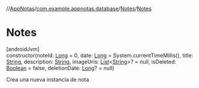 //[AppNotas](../../../index.md)/[com.example.appnotas.database](../index.md)/[Notes](index.md)/[Notes](-notes.md)

# Notes

[androidJvm]\
constructor(noteId: [Long](https://kotlinlang.org/api/latest/jvm/stdlib/kotlin-stdlib/kotlin/-long/index.html) = 0, date: [Long](https://kotlinlang.org/api/latest/jvm/stdlib/kotlin-stdlib/kotlin/-long/index.html) = System.currentTimeMillis(), title: [String](https://kotlinlang.org/api/latest/jvm/stdlib/kotlin-stdlib/kotlin/-string/index.html), description: [String](https://kotlinlang.org/api/latest/jvm/stdlib/kotlin-stdlib/kotlin/-string/index.html), imageUris: [List](https://kotlinlang.org/api/latest/jvm/stdlib/kotlin-stdlib/kotlin.collections/-list/index.html)&lt;[String](https://kotlinlang.org/api/latest/jvm/stdlib/kotlin-stdlib/kotlin/-string/index.html)&gt;? = null, isDeleted: [Boolean](https://kotlinlang.org/api/latest/jvm/stdlib/kotlin-stdlib/kotlin/-boolean/index.html) = false, deletionDate: [Long](https://kotlinlang.org/api/latest/jvm/stdlib/kotlin-stdlib/kotlin/-long/index.html)? = null)

Crea una nueva instancia de nota
